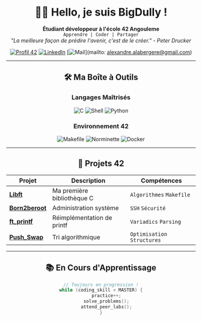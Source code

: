 <div align="center">

# 👨‍💻 Hello, je suis BigDully !

**Étudiant développeur à l'école 42 Angouleme**  
`Apprendre | Coder | Partager`  
*"La meilleure façon de prédire l'avenir, c'est de le créer." - Peter Drucker*

[![Profil 42](https://img.shields.io/badge/Profil_42-Check_my_status-000000?style=flat&logo=42)](https://profile.intra.42.fr/users/[VOTRE_LOGIN_42])
[![LinkedIn](https://img.shields.io/badge/LinkedIn-Connect-0A66C2?style=flat&logo=linkedin)](https://www.linkedin.com/in/alexandre-alabergere)
[![Mail](https://img.shields.io/badge/Email-Contact%20moi-EA4335?style=flat&logo=gmail)](mailto: alexandre.alabergere@gmail.com)

---

## 🛠️ Ma Boîte à Outils

### Langages Maîtrisés
![C](https://img.shields.io/badge/C-Expert-00599C?logo=c)
![Shell](https://img.shields.io/badge/Bash-Intermediaire-4EAA25?logo=gnu-bash)
![Python](https://img.shields.io/badge/Python-En_Apprentissage-3776AB?logo=python)

### Environnement 42
![Makefile](https://img.shields.io/badge/Makefile-Noté%20✔️-003366?logo=cmake)
![Norminette](https://img.shields.io/badge/Norminette-100%25%20✓-FF6C37)
![Docker](https://img.shields.io/badge/Docker-Découverte-2496ED?logo=docker)

---

## 🚀 Projets 42

| Projet | Description | Compétences |
|--------|-------------|-------------|
| **[Libft](https://github.com/[USERNAME]/libft)** | Ma première bibliothèque C | `Algorithmes` `Makefile` |
| **[Born2beroot](https://github.com/[USERNAME]/born2beroot)** | Administration système | `SSH` `Sécurité` |
| **[ft_printf](https://github.com/[USERNAME]/ft_printf)** | Réimplémentation de printf | `Variadics` `Parsing` |
| **[Push_Swap](https://github.com/[USERNAME]/push_swap)** | Tri algorithmique | `Optimisation` `Structures` |

---

## 📚 En Cours d'Apprentissage

```c
// Toujours en progression !
while (coding_skill < MASTER) {
    practice++;
    solve_problems();
    attend_peer_labs();
}
